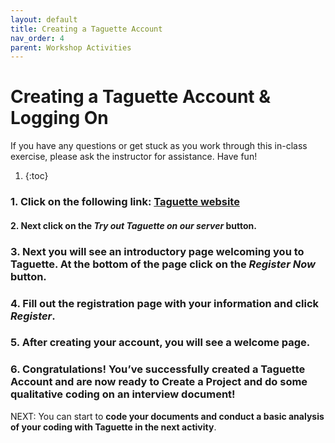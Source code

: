 ```yaml
---
layout: default
title: Creating a Taguette Account
nav_order: 4
parent: Workshop Activities
---
```

# Creating a Taguette Account & Logging On

If you have any questions or get stuck as you work through this in-class exercise, please ask the instructor for assistance.  Have fun!

1. {:toc}

### 1. Click on the following link: [Taguette website](https://www.taguette.org) ###

#### 2. Next click on the _Try out Taguette on our server_ button. ####

### 3. Next you will see an introductory page welcoming you to Taguette. At the bottom of the page click on the _Register Now_ button. ###

### 4. Fill out the registration page with your information and click _Register_.

### 5. After creating your account, you will see a welcome page. ###

### 6. Congratulations! You’ve successfully created a Taguette Account and are now ready to Create a Project and do some qualitative coding on an interview document! ###

NEXT: You can start to **code your documents and conduct a basic analysis of your coding with Taguette in the next activity**.
